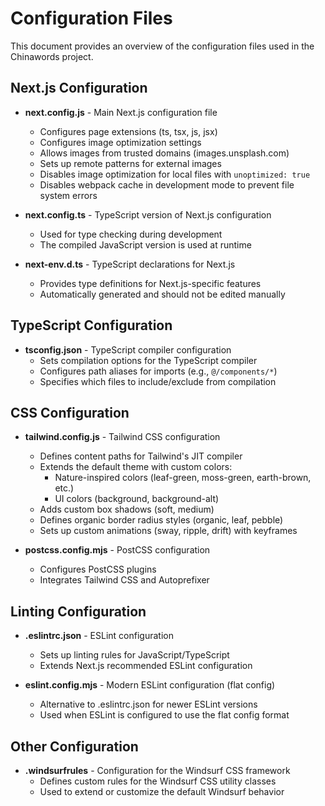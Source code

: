 # Configuration Files

This document provides an overview of the configuration files used in the Chinawords project.

## Next.js Configuration

- **next.config.js** - Main Next.js configuration file
  - Configures page extensions (ts, tsx, js, jsx)
  - Configures image optimization settings
  - Allows images from trusted domains (images.unsplash.com)
  - Sets up remote patterns for external images
  - Disables image optimization for local files with `unoptimized: true`
  - Disables webpack cache in development mode to prevent file system errors

- **next.config.ts** - TypeScript version of Next.js configuration
  - Used for type checking during development
  - The compiled JavaScript version is used at runtime

- **next-env.d.ts** - TypeScript declarations for Next.js
  - Provides type definitions for Next.js-specific features
  - Automatically generated and should not be edited manually

## TypeScript Configuration

- **tsconfig.json** - TypeScript compiler configuration
  - Sets compilation options for the TypeScript compiler
  - Configures path aliases for imports (e.g., `@/components/*`)
  - Specifies which files to include/exclude from compilation

## CSS Configuration

- **tailwind.config.js** - Tailwind CSS configuration
  - Defines content paths for Tailwind's JIT compiler
  - Extends the default theme with custom colors:
    - Nature-inspired colors (leaf-green, moss-green, earth-brown, etc.)
    - UI colors (background, background-alt)
  - Adds custom box shadows (soft, medium)
  - Defines organic border radius styles (organic, leaf, pebble)
  - Sets up custom animations (sway, ripple, drift) with keyframes

- **postcss.config.mjs** - PostCSS configuration
  - Configures PostCSS plugins
  - Integrates Tailwind CSS and Autoprefixer

## Linting Configuration

- **.eslintrc.json** - ESLint configuration
  - Sets up linting rules for JavaScript/TypeScript
  - Extends Next.js recommended ESLint configuration

- **eslint.config.mjs** - Modern ESLint configuration (flat config)
  - Alternative to .eslintrc.json for newer ESLint versions
  - Used when ESLint is configured to use the flat config format

## Other Configuration

- **.windsurfrules** - Configuration for the Windsurf CSS framework
  - Defines custom rules for the Windsurf CSS utility classes
  - Used to extend or customize the default Windsurf behavior
